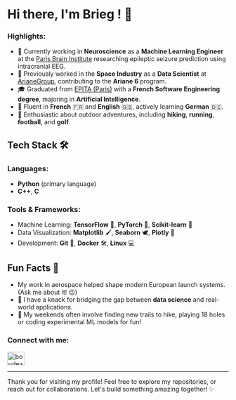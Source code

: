 # Hi there, I'm Brieg ! 👋

### Highlights:
- 🧠 Currently working in **Neuroscience** as a **Machine Learning Engineer** at the [Paris Brain Institute](https://parisbraininstitute.org/) researching epileptic seizure prediction using intracranial EEG.
- 🚀 Previously worked in the **Space Industry** as a **Data Scientist** at [ArianeGroup](https://ariane.group/en/), contributing to the **Ariane 6** program.
- 🎓 Graduated from [EPITA (Paris)](https://www.epita.fr/en/) with a **French Software Engineering degree**, majoring in **Artificial Intelligence**.
- 🔄 Fluent in **French** 🇫🇷 and **English** 🇬🇧, actively learning **German** 🇩🇪.
- 🏃 Enthusiastic about outdoor adventures, including **hiking**, **running**, **football**, and **golf**.

## Tech Stack 🛠️

### Languages:
- **Python** (primary language)
- **C++**, **C**

### Tools & Frameworks:
- Machine Learning: **TensorFlow** 🔦, **PyTorch** 🧪, **Scikit-learn** 🔢
- Data Visualization: **Matplotlib** 🖌️, **Seaborn** 🕊, **Plotly** 🎨
- Development: **Git** 🔧, **Docker** 🛠️, **Linux** 💻

## Fun Facts 🚀
- My work in aerospace helped shape modern European launch systems. (Ask me about it! 😉)
- 🔄 I have a knack for bridging the gap between **data science** and real-world applications.
- 🌿 My weekends often involve finding new trails to hike, playing 18 holes or coding experimental ML models for fun!

<h3 align="left">Connect with me:</h3>
<p align="left">
<a href="https://linkedin.com/in/boudea" target="blank"><img align="center" src="https://raw.githubusercontent.com/rahuldkjain/github-profile-readme-generator/master/src/images/icons/Social/linked-in-alt.svg" alt="boudea" height="30" width="40" /></a>
</p>

---

Thank you for visiting my profile! Feel free to explore my repositories, or reach out for collaborations. Let's build something amazing together! ✨
